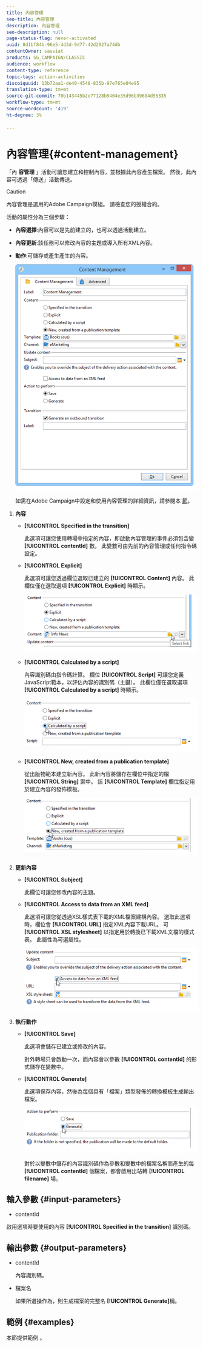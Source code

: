 ```yaml
---
title: 內容管理
seo-title: 內容管理
description: 內容管理
seo-description: null
page-status-flag: never-activated
uuid: 8d1bf84b-96e5-4d3d-9d77-42d2027a74db
contentOwner: sauviat
products: SG_CAMPAIGN/CLASSIC
audience: workflow
content-type: reference
topic-tags: action-activities
discoiquuid: 13b72aa1-de40-4548-835b-97e765e04e95
translation-type: tm+mt
source-git-commit: 70b143445b2e77128b9404e35d96b39694d55335
workflow-type: tm+mt
source-wordcount: '419'
ht-degree: 3%

---
```



# 內容管理{#content-management}

「內 **容管理** 」活動可讓您建立和控制內容，並根據此內容產生檔案。 然後，此內容可透過「傳送」活動傳送。

>[!CAUTION]
>
>內容管理是選用的Adobe Campaign模組。 請檢查您的授權合約。

活動的屬性分為三個步驟：

* **內容選擇**:內容可以是先前建立的，也可以透過活動建立。
* **內容更新**:該任務可以修改內容的主題或導入所有XML內容。
* **動作**:可儲存或產生產生的內容。

   ![](assets/content_mgmt_edit.png)

   如需在Adobe Campaign中設定和使用內容管理的詳細資訊，請參閱本 [節](../../delivery/using/about-content-management.md)。

1. **內容**

   * **[!UICONTROL Specified in the transition]**

      此選項可讓您使用轉場中指定的內容，即啟動內容管理的事件必須包含變 **[!UICONTROL contentId]** 數。 此變數可由先前的內容管理或任何指令碼設定。

   * **[!UICONTROL Explicit]**

      此選項可讓您透過欄位選取已建立的 **[!UICONTROL Content]** 內容。 此欄位僅在選取選項 **[!UICONTROL Explicit]** 時顯示。

      ![](assets/content_mgmt_explicit.png)

   * **[!UICONTROL Calculated by a script]**

      內容識別碼由指令碼計算。 欄位 **[!UICONTROL Script]** 可讓您定義JavaScript範本，以評估內容的識別碼（主鍵）。 此欄位僅在選取選項 **[!UICONTROL Calculated by a script]** 時顯示。

      ![](assets/content_mgmt_script.png)

   * **[!UICONTROL New, created from a publication template]**

      從出版物範本建立新內容。 此新內容將儲存在欄位中指定的檔 **[!UICONTROL String]** 案中。 該 **[!UICONTROL Template]** 欄位指定用於建立內容的發佈模板。

      ![](assets/content_mgmt_new.png)

1. **更新內容**

   * **[!UICONTROL Subject]**

      此欄位可讓您修改內容的主題。

   * **[!UICONTROL Access to data from an XML feed]**

      此選項可讓您從透過XSL樣式表下載的XML檔案建構內容。 選取此選項時，欄位會 **[!UICONTROL URL]** 指定XML內容下載URL。 可 **[!UICONTROL XSL stylesheet]** 以指定用於轉換已下載XML文檔的樣式表。 此屬性為可選屬性。

      ![](assets/content_mgmt_xmlcontent.png)

1. **執行動作**

   * **[!UICONTROL Save]**

      此選項會儲存已建立或修改的內容。

      對外轉場只會啟動一次，而內容會以參數 **[!UICONTROL contentId]** 的形式儲存在變數中。

   * **[!UICONTROL Generate]**

      此選項保存內容，然後為每個具有「檔案」類型發佈的轉換模板生成輸出檔案。

      ![](assets/content_mgmt_generate.png)

      對於以變數中儲存的內容識別碼作為參數和變數中的檔案名稱而產生的每 **[!UICONTROL contentId]** 個檔案，都會啟用出站轉 **[!UICONTROL filename]** 場。

## 輸入參數 {#input-parameters}

* contentId

啟用選項時要使用的內容 **[!UICONTROL Specified in the transition]** 識別碼。

## 輸出參數 {#output-parameters}

* contentId

   內容識別碼。

* 檔案名

   如果所選操作為，則生成檔案的完整名 **[!UICONTROL Generate]**&#x200B;稱。

## 範例 {#examples}

本節提供範例 [](../../delivery/using/automating-via-workflows.md#examples)。
